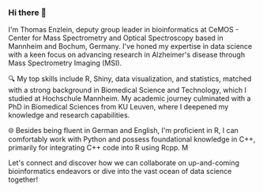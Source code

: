 ### Hi there 👋

I'm Thomas Enzlein, deputy group leader in bioinformatics at CeMOS - Center for Mass Spectrometry and Optical Spectroscopy based in Mannheim and Bochum, Germany. I've honed my expertise in data science with a keen focus on advancing research in Alzheimer's disease through Mass Spectrometry Imaging (MSI). 

🔍 My top skills include R, Shiny, data visualization, and statistics, matched with a strong background in Biomedical Science and Technology, which I studied at Hochschule Mannheim. My academic journey culminated with a PhD in Biomedical Sciences from KU Leuven, where I deepened my knowledge and research capabilities.

🌐 Besides being fluent in German and English, I'm proficient in R, I can comfortably work with Python and possess foundational knowledge in C++, primarily for integrating C++ code into R using Rcpp. M

Let's connect and discover how we can collaborate on up-and-coming bioinformatics endeavors or dive into the vast ocean of data science together!

